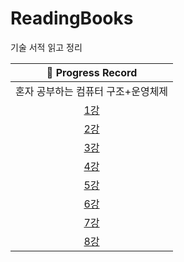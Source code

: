 # ReadingBooks

기술 서적 읽고 정리

|                           📍 Progress Record                            |
|:-----------------------------------------------------------------------:|
|                           혼자 공부하는 컴퓨터 구조+운영체제                           |
| [1강](https://github.com/yunji1201/ReadingBooks/blob/main/computer/1.md) |
| [2강](https://github.com/yunji1201/ReadingBooks/blob/main/computer/2.md) |
| [3강](https://github.com/yunji1201/ReadingBooks/blob/main/computer/3.md) |
| [4강](https://github.com/yunji1201/ReadingBooks/blob/main/computer/4.md) |
| [5강](https://github.com/yunji1201/ReadingBooks/blob/main/computer/5.md) |
| [6강](https://github.com/yunji1201/ReadingBooks/blob/main/computer/6.md) |
| [7강](https://github.com/yunji1201/ReadingBooks/blob/main/computer/7.md) |
| [8강](https://github.com/yunji1201/ReadingBooks/blob/main/computer/8.md) |
